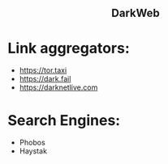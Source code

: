 <h2 align="center">DarkWeb</h2>

# Link aggregators:

- https://tor.taxi
- https://dark.fail
- https://darknetlive.com

# Search Engines:

- Phobos
- Haystak
